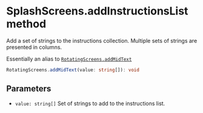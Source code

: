# SplashScreens.addInstructionsList method

Add a set of strings to the instructions collection. Multiple sets of strings are presented in columns.

Essentially an alias to [`RotatingScreens.addMidText`](RotatingScreens.addMidText.md)

```typescript
RotatingScreens.addMidText(value: string[]): void
```

## Parameters

- `value: string[]` Set of strings to add to the instructions list.